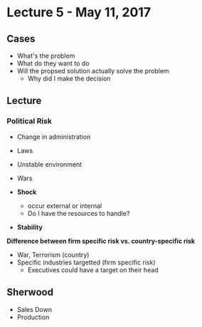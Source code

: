 # Lecture 5 - May 11, 2017

## Cases

- What's the problem
- What do they want to do
- Will the propsed solution actually solve the problem
  - Why did I make the decision

## Lecture

### Political Risk
- Change in administration
- Laws
- Unstable environment
- Wars

- **Shock**
  - occur external or internal
  - Do I have the resources to handle?
- **Stability**

**Difference between firm specific risk vs. country-specific risk**
- War, Terrorism (country)
- Specific industries targetted (firm specific risk)
  - Executives could have a target on their head

## Sherwood
- Sales Down
- Production


